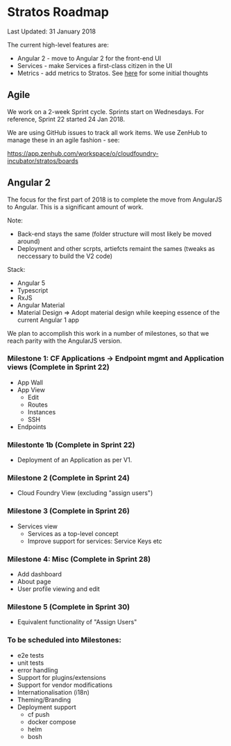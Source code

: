 # Stratos Roadmap

Last Updated: 31 January 2018

The current high-level features are:

* Angular 2 - move to Angular 2 for the front-end UI
* Services - make Services a first-class citizen in the UI
* Metrics - add metrics to Stratos. See [here](planning/metrics.md) for some initial thoughts


## Agile

We work on a 2-week Sprint cycle. Sprints start on Wednesdays. For reference, Sprint 22 started 24 Jan 2018.

We are using GitHub issues to track all work items. We use ZenHub to manage these in an agile fashion - see:

https://app.zenhub.com/workspace/o/cloudfoundry-incubator/stratos/boards

## Angular 2

The focus for the first part of 2018 is to complete the move from AngularJS to Angular. This is a significant amount of work.

Note:
- Back-end stays the same (folder structure will most likely be moved around)
- Deployment and other scrpts, artiefcts remaint the sames (tweaks as neccessary to build the V2 code)

Stack:

- Angular 5
- Typescript
- RxJS
- Angular Material
- Material Design => Adopt material design while keeping essence of the current Angular 1 app

We plan to accomplish this work in a number of milestones, so that we reach parity with the AngularJS version.

### Milestone 1: CF Applications -> Endpoint mgmt and Application views (Complete in Sprint 22)

- App Wall
- App View
  - Edit
  - Routes
  - Instances
  - SSH
- Endpoints

### Milestonte 1b (Complete in Sprint 22)

- Deployment of an Application as per V1.

### Milestone 2 (Complete in Sprint 24)

-  Cloud Foundry View (excluding "assign users")

### Milestone 3 (Complete in Sprint 26)

- Services view
  - Services as a top-level concept
  - Improve support for services: Service Keys etc

### Milestone 4: Misc (Complete in Sprint 28)

- Add dashboard
- About page
- User profile viewing and edit

### Milestone 5 (Complete in Sprint 30)

- Equivalent functionality of "Assign Users"

### To be scheduled into Milestones:

- e2e tests
- unit tests
- error handling
- Support for plugins/extensions
- Support for vendor modifications
- Internationalisation (i18n)
- Theming/Branding
- Deployment support
  - cf push
  - docker compose
  - helm
  - bosh

